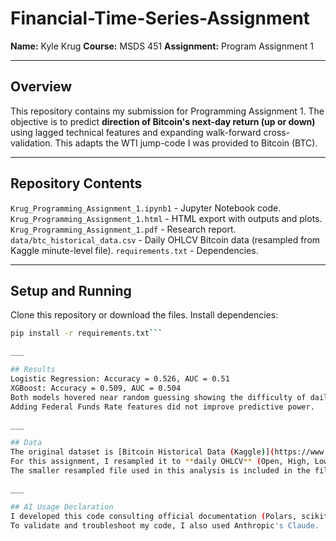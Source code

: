 # Financial-Time-Series-Assignment
**Name:** Kyle Krug
**Course:** MSDS 451
**Assignment:** Program Assignment 1
___

## Overview
This repository contains my submission for Programming Assignment 1.
The objective is to predict **direction of Bitcoin's next-day return (up or down)** using lagged technical features and expanding walk-forward cross-validation.
This adapts the WTI jump-code I was provided to Bitcoin (BTC).

___

## Repository Contents
`Krug_Programming_Assignment_1.ipynb1` - Jupyter Notebook code.
`Krug_Programming_Assignment_1.html` - HTML export with outputs and plots.
`Krug_Programming_Assignment_1.pdf` - Research report.
`data/btc_historical_data.csv` - Daily OHLCV Bitcoin data (resampled from Kaggle minute-level file).
`requirements.txt` - Dependencies.

___

## Setup and Running
Clone this repository or download the files.
Install dependencies:
```bash
pip install -r requirements.txt```

___

## Results
Logistic Regression: Accuracy = 0.526, AUC = 0.51
XGBoost: Accuracy = 0.509, AUC = 0.504
Both models hovered near random guessing showing the difficulty of daily BTC forecasting.
Adding Federal Funds Rate features did not improve predictive power.

___

## Data
The original dataset is [Bitcoin Historical Data (Kaggle)](https://www.kaggle.com/datasets/mczielinski/bitcoin-historical-data?select=btcusd_1-min_data.csv).
For this assignment, I resampled it to **daily OHLCV** (Open, High, Low, Close, Volume) covering 2012-2025.
The smaller resampled file used in this analysis is included in the files section.

___

## AI Usage Declaration
I developed this code consulting official documentation (Polars, scikit-learn), open-source GitHub repositories, community discussions, and my previous classwork.
To validate and troubleshoot my code, I also used Anthropic's Claude.
